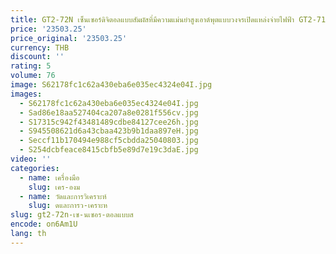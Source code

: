 ```yaml
---
title: GT2-72N เซ็นเซอร์ดิจิตอลแบบสัมผัสที่มีความแม่นยำสูงเอาต์พุตแบบวงจรเปิดแหล่งจ่ายไฟฟ้า GT2-71N 10-30VDCGT2-71D
price: '23503.25'
price_original: '23503.25'
currency: THB
discount: ''
rating: 5
volume: 76
image: S62178fc1c62a430eba6e035ec4324e04I.jpg
images:
  - S62178fc1c62a430eba6e035ec4324e04I.jpg
  - Sad86e18aa527404ca207a8e0281f556cv.jpg
  - S17315c942f43481489cdbe84127cee26h.jpg
  - S945508621d6a43cbaa423b9b1daa897eH.jpg
  - Seccf11b170494e988cf5cbdda25040803.jpg
  - S254dcbfeace8415cbfb5e89d7e19c3daE.jpg
video: ''
categories:
  - name: เครื่องมือ
    slug: เคร-องม
  - name: วัดและการวิเคราะห์
    slug: ดและการว-เคราะห
slug: gt2-72n-เซ-นเซอร-ตอลแบบส
encode: on6Am1U
lang: th
---
```

  
